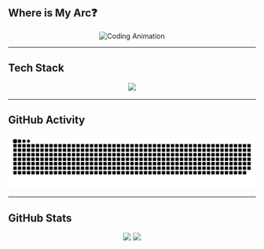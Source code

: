 ## Where is My Arc❓
<p align="center">
  <img src="https://media.giphy.com/media/qgQUggAC3Pfv687qPC/giphy.gif" width="300" alt="Coding Animation" />
</p>





---

## Tech Stack
<p align="center">
  <img src="https://skillicons.dev/icons?i=c,cpp,python,js,ts,html,css,bootstrap,tailwind,react,redux,nextjs,vite,nodejs,express,nestjs,dotnet,graphql,npm,postman,git,github,jquery,sass,vercel,figma&perline=10" />
</p>


---
## GitHub Activity
<p align="center">
  <img src="https://raw.githubusercontent.com/devMohamed-Hassan/devMohamed-Hassan/output/github-snake-dark.svg" alt="GitHub Snake" />
</p>

---

## GitHub Stats
<p align="center">
  
   <span>
    <img src="https://github-readme-stats.vercel.app/api/top-langs/?username=devMohamed-Hassan&layout=compact&theme=radical&langs_count=10" height="160" />
  </span>
  
  <span>
    <img src="https://github-readme-stats.vercel.app/api?username=devMohamed-Hassan&show_icons=true&include_all_commits=true&count_private=true&hide_title=true&theme=radical&rank_icon=github" height="160" />
  </span>
  
</p>
